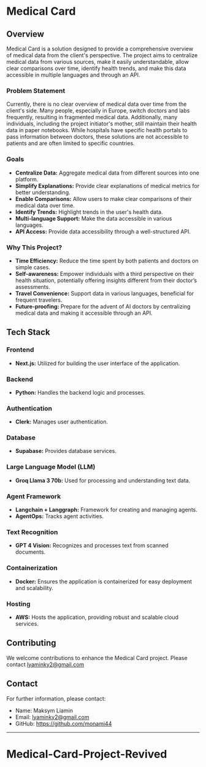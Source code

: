 # Medical Card

## Overview

Medical Card is a solution designed to provide a comprehensive overview of medical data from the client's perspective. The project aims to centralize medical data from various sources, make it easily understandable, allow clear comparisons over time, identify health trends, and make this data accessible in multiple languages and through an API.

### Problem Statement

Currently, there is no clear overview of medical data over time from the client's side. Many people, especially in Europe, switch doctors and labs frequently, resulting in fragmented medical data. Additionally, many individuals, including the project initiator's mother, still maintain their health data in paper notebooks. While hospitals have specific health portals to pass information between doctors, these solutions are not accessible to patients and are often limited to specific countries.

### Goals

- **Centralize Data:** Aggregate medical data from different sources into one platform.
- **Simplify Explanations:** Provide clear explanations of medical metrics for better understanding.
- **Enable Comparisons:** Allow users to make clear comparisons of their medical data over time.
- **Identify Trends:** Highlight trends in the user's health data.
- **Multi-language Support:** Make the data accessible in various languages.
- **API Access:** Provide data accessibility through a well-structured API.

### Why This Project?

- **Time Efficiency:** Reduce the time spent by both patients and doctors on simple cases.
- **Self-awareness:** Empower individuals with a third perspective on their health situation, potentially offering insights different from their doctor’s assessments.
- **Travel Convenience:** Support data in various languages, beneficial for frequent travelers.
- **Future-proofing:** Prepare for the advent of AI doctors by centralizing medical data and making it accessible through an API.

## Tech Stack

### Frontend

- **Next.js:** Utilized for building the user interface of the application.

### Backend

- **Python:** Handles the backend logic and processes.

### Authentication

- **Clerk:** Manages user authentication.

### Database

- **Supabase:** Provides database services.

### Large Language Model (LLM)

- **Groq Llama 3 70b:** Used for processing and understanding text data.

### Agent Framework

- **Langchain + Langgraph:** Framework for creating and managing agents.
- **AgentOps:** Tracks agent activities.

### Text Recognition

- **GPT 4 Vision:** Recognizes and processes text from scanned documents.

### Containerization

- **Docker:** Ensures the application is containerized for easy deployment and scalability.

### Hosting

- **AWS:** Hosts the application, providing robust and scalable cloud services.


## Contributing

We welcome contributions to enhance the Medical Card project. Please contact lyaminky2@gmail.com


## Contact

For further information, please contact:

- Name: Maksym Liamin
- Email: lyaminky2@gmail.com
- GitHub: https://github.com/monami44

---

# Medical-Card-Project-Revived
